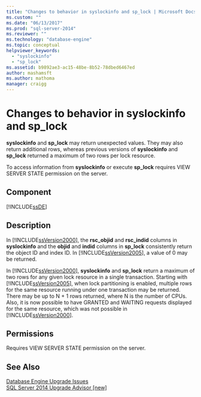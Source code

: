 ```yaml
---
title: "Changes to behavior in syslockinfo and sp_lock | Microsoft Docs"
ms.custom: ""
ms.date: "06/13/2017"
ms.prod: "sql-server-2014"
ms.reviewer: ""
ms.technology: "database-engine"
ms.topic: conceptual
helpviewer_keywords: 
  - "syslockinfo"
  - "sp_lock"
ms.assetid: b9892ae3-ac15-48be-8b52-78dbed6467ed
author: mashamsft
ms.author: mathoma
manager: craigg
---
```

# Changes to behavior in syslockinfo and sp_lock
  **syslockinfo** and **sp_lock** may return unexpected values. They may also return additional rows, whereas previous versions of **syslockinfo** and **sp_lock** returned a maximum of two rows per lock resource.  
  
 To access information from **syslockinfo** or execute **sp_lock** requires VIEW SERVER STATE permission on the server.  
  
## Component  
 [!INCLUDE[ssDE](../../includes/ssde-md.md)]  
  
## Description  
 In [!INCLUDE[ssVersion2000](../../includes/ssversion2000-md.md)], the **rsc_objid** and **rsc_indid** columns in **syslockinfo** and the **objid** and **indid** columns in **sp_lock** consistently return the object ID and index ID. In [!INCLUDE[ssVersion2005](../../includes/ssversion2005-md.md)], a value of 0 may be returned.  
  
 In [!INCLUDE[ssVersion2000](../../includes/ssversion2000-md.md)], **syslockinfo** and **sp_lock** return a maximum of two rows for any given lock resource in a single transaction. Starting with [!INCLUDE[ssVersion2005](../../includes/ssversion2005-md.md)], when lock partitioning is enabled, multiple rows for the same resource running under one transaction may be returned. There may be up to N + 1 rows returned, where N is the number of CPUs. Also, it is now possible to have GRANTED and WAITING requests displayed for the same resource, which was not possible in [!INCLUDE[ssVersion2000](../../includes/ssversion2000-md.md)].  
  
## Permissions  
 Requires VIEW SERVER STATE permission on the server.  
  
## See Also  
 [Database Engine Upgrade Issues](../../../2014/sql-server/install/database-engine-upgrade-issues.md)   
 [SQL Server 2014 Upgrade Advisor &#91;new&#93;](sql-server-2014-upgrade-advisor.md)  
  
  
